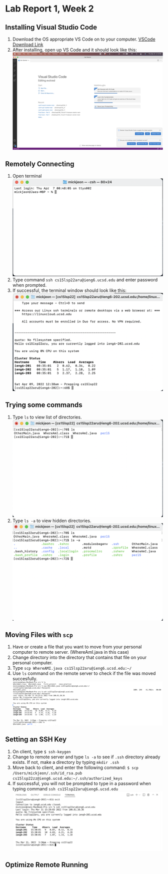 # Lab Report 1, Week 2

## Installing Visual Studio Code
1. Download the OS appropriate VS Code on to your computer. [VSCode Download Link](https://code.visualstudio.com/)
2. After installing, open up VS Code and it should look like this: ![VSCode](vscode.png)

## Remotely Connecting
1. Open terminal ![terminal](terminal.png)
2. Type command `ssh cs15lsp22aru@ieng6.ucsd.edu` and enter password when prompted.
3. If successful, the terminal window should look like this: ![after-login](after-login.png)

## Trying some commands
1. Type `ls` to view list of directories. ![ls](ls.png)
2. Type `ls -a` to view hidden directories. ![ls -a](ls-a.png)

## Moving Files with `scp`
1. Have or create a file that you want to move from your personal computer to remote server. (WhereAmI.java in this case)
2. Change directory into the directory that contains that file on your personal computer.
3. Type `scp WhereAMI.java cs15lsp22aru@ieng6.ucsd.edu:~/`
4. Use `ls` command on the remote server to check if the file was moved succesfully.
![scp](scp.png)

## Setting an SSH Key
1. On client, type `$ ssh-keygen`
2. Change to remote server and type `ls -a` to see if `.ssh` directory already exists. If not, make a directory by typing `mkdir .ssh`
3. Move back to client, and enter the following command: `$ scp /Users/mickjeon/.ssh/id_rsa.pub cs15lsp22zz@ieng6.ucsd.edu:~/.ssh/authorized_keys`
4. If successful, you will not be prompted to type in a password when typing command `ssh cs15lsp22aru@ieng6.ucsd.edu`
![keygen](keygen.png)

## Optimize Remote Running
